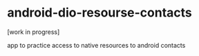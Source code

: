 # android-dio-resourse-contacts

[work in progress]

app to practice access to native resources to android contacts
